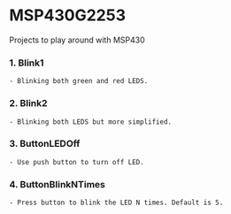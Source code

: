 # MSP430G2253

Projects to play around with MSP430

### 1. Blink1
    - Blinking both green and red LEDS.
### 2. Blink2
    - Blinking both LEDS but more simplified.
### 3. ButtonLEDOff
    - Use push button to turn off LED.
### 4. ButtonBlinkNTimes
    - Press button to blink the LED N times. Default is 5.

